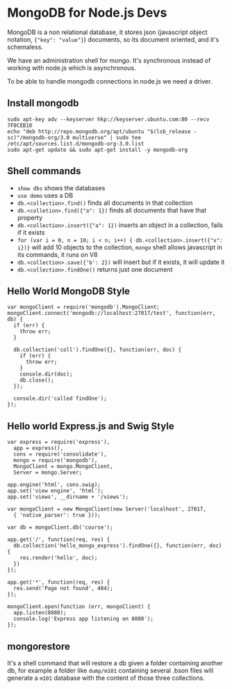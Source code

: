 MongoDB for Node.js Devs
========================

MongoDB is a non relational database, it stores json (javascript object notation, `{"key": "value"}`) documents, so its document oriented, and it's schemaless.

We have an administration shell for mongo. It's synchronous instead of working with node.js which is asynchronous.

To be able to handle mongodb connections in node.js we need a driver.

## Install mongodb

```
sudo apt-key adv --keyserver hkp://keyserver.ubuntu.com:80 --recv 7F0CEB10
echo "deb http://repo.mongodb.org/apt/ubuntu "$(lsb_release -sc)"/mongodb-org/3.0 multiverse" | sudo tee /etc/apt/sources.list.d/mongodb-org-3.0.list
sudo apt-get update && sudo apt-get install -y mongodb-org
```

## Shell commands

* `show dbs` shows the databases
* `use demo` uses a DB
* `db.<collection>.find()` finds all documents in that collection
* `db.<colletion>.find({"a": 1})` finds all documents that have that property
* `db.<collection>.insert({"a": 1})` inserts an object in a collection, fails if it exists
* `for (var i = 0, n = 10; i < n; i++) { db.<collection>.insert({"x": i})}` will add 10 objects to the collection, `mongo` shell allows javascript in its commands, it runs on V8
* `db.<collection>.save({'b': 2})` will insert but if it exists, it will update it
* `db.<collection>.findOne()` returns just one document

## Hello World MongoDB Style

```
var mongoClient = require('mongodb').MongoClient;
mongoClient.connect('mongodb://localhost:27017/test', function(err, db) {
  if (err) {
    throw err;
  }

  db.collection('coll').findOne({}, function(err, doc) {
    if (err) {
      throw err;
    }
    console.dir(doc);
    db.close();
  });

  console.dir('called findOne');
});
```

## Hello world Express.js and Swig Style

```
var express = require('express'),
  app = express(),
  cons = require('consolidate'),
  mongo = require('mongodb'),
  MongoClient = mongo.MongoClient,
  Server = mongo.Server;

app.engine('html', cons.swig);
app.set('view engine', 'html');
app.set('views', __dirname + '/views');

var mongoClient = new MongoClient(new Server('localhost', 27017,
  { 'native_parser': true }));

var db = mongoClient.db('course');

app.get('/', function(req, res) {
  db.collection('hello_mongo_express').findOne({}, function(err, doc) {
    res.render('hello', doc);
  })
});

app.get('*', function(req, res) {
  res.send('Page not found', 404);
});

mongoClient.open(function (err, mongoClient) {
  app.listen(8080);
  console.log('Express app listening on 8080');
});

```

## mongorestore

It's a shell command that will restore a db given a folder containing another db, for example a folder like `dump/m101` containing several .bson files will generate a `m101` database with the content of those three collections.


